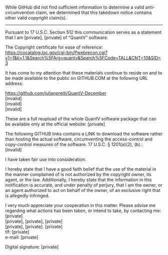 While GitHub did not find sufficient information to determine a valid anti-circumvention claim, we determined that this takedown notice contains other valid copyright claim(s).

---

Pursuant to 17 U.S.C. Section 512 this communication serves as a statement that I am [private], [private] of “QuantV” software.

The Copyright certificate for ease of reference: https://cocatalog.loc.gov/cgi-bin/Pwebrecon.cgi?v1=1&ti=1,1&Search%5FArg=quantv&Search%5FCode=TALL&CNT=10&SID=3

It has come to my attention that these materials continue to reside on and to be made available to the public on GITHUB.COM at the following URL address:

https://github.com/julianpreiti/QuantV-December  
[invalid]  
[invalid]  
[invalid]   

These are a full reupload of the whole QuantV software package that can be available only at the official website: [private]

The following GITHUB links contains a LINK to download the software rather than hosting the actual software, circumventing the access-control and copy-control measures of the software. 17 U.S.C. § 1201(a)(2), (b).:  
[invalid]  

I have taken fair use into consideration.

I hereby state that I have a good faith belief that the use of the material in the manner complained of is not authorized by the copyright owner, its agent, or the law. Additionally, I hereby state that the information in this notification is accurate, and under penalty of perjury, that I am the owner, or an agent authorized to act on behalf of the owner, of an exclusive right that is allegedly infringed.

I very much appreciate your cooperation in this matter. Please advise me regarding what actions has been taken, or intend to take, by contacting me:  
[private]  
[private], [private], [private]  
[private], [private]. [private]  
tlf: [private]  
e-mail: [private]  

Digital signature: [private]
